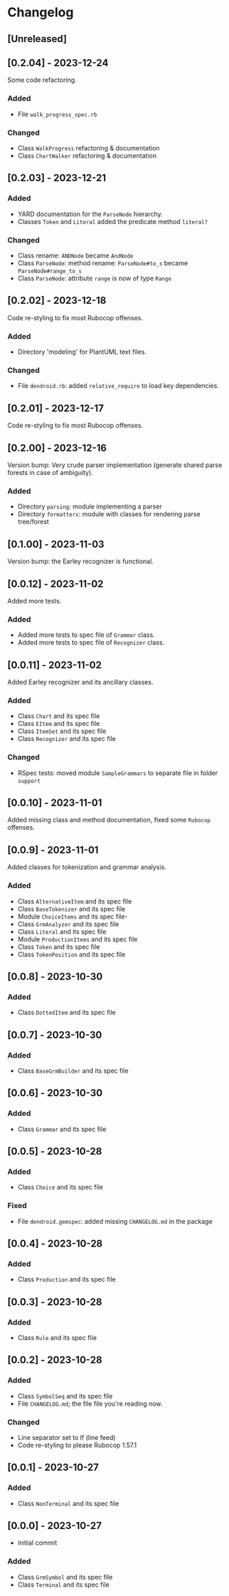 # Changelog

## [Unreleased]

## [0.2.04] - 2023-12-24
Some code refactoring.

### Added
- File `walk_progress_spec.rb`

### Changed
- Class `WalkProgress` refactoring & documentation
- Class `ChartWalker` refactoring & documentation

## [0.2.03] - 2023-12-21

### Added
- YARD documentation for the `ParseNode` hierarchy.
- Classes `Token` and `Literal` added the predicate method `literal?`

### Changed
- Class rename: `ANDNode` became `AndNode`
- Class `ParseNode`: method rename: `ParseNode#to_s` became `ParseNode#range_to_s`
- Class `ParseNode`: attribute `range` is now of type `Range` 

## [0.2.02] - 2023-12-18
Code re-styling to fix most Rubocop offenses.

### Added
- Directory 'modeling' for PlantUML text files.

### Changed
- File `dendroid.rb`: added `relative_require` to load key dependencies. 

## [0.2.01] - 2023-12-17
Code re-styling to fix most Rubocop offenses.

## [0.2.00] - 2023-12-16
Version bump: Very crude parser implementation (generate shared parse forests in case of ambiguity).

### Added
- Directory `parsing`: module implementing a parser
- Directory `formatters`: module with classes for rendering parse tree/forest 

## [0.1.00] - 2023-11-03
Version bump: the Earley recognizer is functional.

## [0.0.12] - 2023-11-02
Added more tests.

### Added
- Added more tests to spec file of `Grammar` class.
- Added more tests to spec file of `Recognizer` class.

## [0.0.11] - 2023-11-02
Added Earley recognizer and its ancillary classes.

### Added
- Class `Chart` and its spec file
- Class `EItem` and its spec file
- Class `ItemSet` and its spec file
- Class `Recognizer` and its spec file

### Changed
- RSpec tests: moved module `SampleGrammars` to separate file in folder `support`

## [0.0.10] - 2023-11-01
Added missing class and method documentation, fixed some `Rubocop` offenses.


## [0.0.9] - 2023-11-01
Added classes for tokenization and grammar analysis.

### Added
- Class `AlternativeItem` and its spec file
- Class `BaseTokenizer` and its spec file
- Module `ChoiceItems` and its spec file- 
- Class `GrmAnalyzer` and its spec file
- Class `Literal` and its spec file
- Module `ProductionItems` and its spec file
- Class `Token` and its spec file
- Class `TokenPosition` and its spec file

## [0.0.8] - 2023-10-30
### Added
- Class `DottedItem` and its spec file

## [0.0.7] - 2023-10-30
### Added
- Class `BaseGrmBuilder` and its spec file

## [0.0.6] - 2023-10-30
### Added
- Class `Grammar` and its spec file

## [0.0.5] - 2023-10-28
### Added
- Class `Choice` and its spec file

### Fixed
- File `dendroid.gemspec`: added missing `CHANGELOG.md` in the package

## [0.0.4] - 2023-10-28
### Added
- Class `Production` and its spec file

## [0.0.3] - 2023-10-28
### Added
- Class `Rule` and its spec file

## [0.0.2] - 2023-10-28
### Added
- Class `SymbolSeq` and its spec file
- File `CHANGELOG.md`; the file file you're reading now.

### Changed
- Line separator set to lf (line feed)
- Code re-styling to please Rubocop 1.57.1

## [0.0.1] - 2023-10-27
### Added
- Class `NonTerminal` and its spec file

## [0.0.0] - 2023-10-27
- Initial commit

### Added
- Class `GrmSymbol` and its spec file
- Class `Terminal` and its spec file